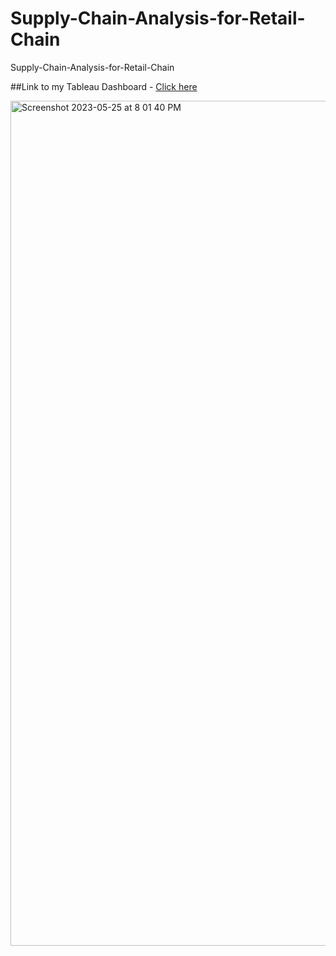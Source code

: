 # Supply-Chain-Analysis-for-Retail-Chain
Supply-Chain-Analysis-for-Retail-Chain

##Link to my Tableau Dashboard - [Click here](https://public.tableau.com/views/RetailInsightsDashboard/Demographic?:language=en-GB&:display_count=n&:origin=viz_share_link)

<img width="1352" alt="Screenshot 2023-05-25 at 8 01 40 PM" src="https://github.com/viradhikaa/Supply-Chain-Analysis-for-Retail-Chain/assets/56044346/b705a79c-67f8-4829-8362-1d8179b0a4aa">
